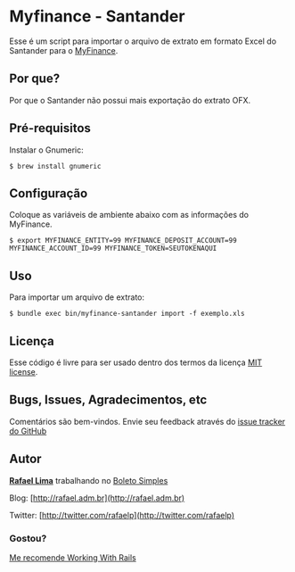 # Myfinance - Santander

Esse é um script para importar o arquivo de extrato em formato Excel do Santander para o [MyFinance](http://myfinance.com.br).

## Por que?

Por que o Santander não possui mais exportação do extrato OFX.

## Pré-requisitos

Instalar o Gnumeric:

```
$ brew install gnumeric
```

## Configuração

Coloque as variáveis de ambiente abaixo com as informações do MyFinance.

```
$ export MYFINANCE_ENTITY=99 MYFINANCE_DEPOSIT_ACCOUNT=99 MYFINANCE_ACCOUNT_ID=99 MYFINANCE_TOKEN=SEUTOKENAQUI
```

## Uso

Para importar um arquivo de extrato:

```
$ bundle exec bin/myfinance-santander import -f exemplo.xls
```

## Licença

Esse código é livre para ser usado dentro dos termos da licença [MIT license](http://www.opensource.org/licenses/mit-license.php).

## Bugs, Issues, Agradecimentos, etc

Comentários são bem-vindos. Envie seu feedback através do [issue tracker do GitHub](http://github.com/rafaelp/myfinance-santander/issues)

## Autor

[**Rafael Lima**](http://github.com/rafaelp) trabalhando no [Boleto Simples](http://boletosimples.com.br)

Blog: [http://rafael.adm.br](http://rafael.adm.br)

Twitter: [http://twitter.com/rafaelp](http://twitter.com/rafaelp)

### Gostou?

[Me recomende Working With Rails](http://workingwithrails.com/recommendation/new/person/14248-rafael-lima)